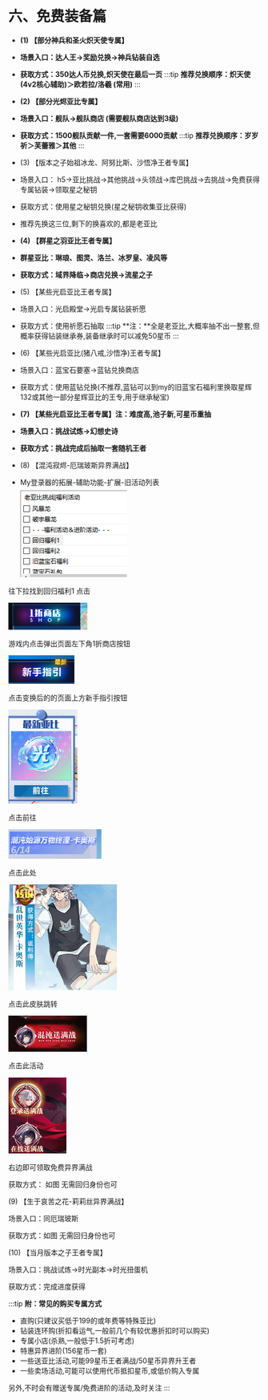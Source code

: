 # 六、免费装备篇

- **(1) 【部分神兵和圣火炽天使专属】**
- **场景入口：达人王→奖励兑换→神兵钻装自选**
- **获取方式：350达人币兑换,炽天使在最后一页**
  :::tip
  **推荐兑换顺序：炽天使 (4v2核心辅助)＞欧若拉/洛羲 (常用)**
  :::

- **(2) 【部分光烬亚比专属】**
- **场景入口：舰队→舰队商店 (需要舰队商店达到3级)**
- **获取方式：1500舰队贡献一件,一套需要6000贡献**
  :::tip
  **推荐兑换顺序：岁岁祈＞芙蕾雅＞其他**
  :::

- (3) 【版本之子始祖冰龙、阿努比斯、沙悟净王者专属】
- 场景入口： h5→亚比挑战→其他挑战→头领战→库巴挑战→去挑战→免费获得专属钻装→领取星之秘钥
- 获取方式：使用星之秘钥兑换(星之秘钥收集亚比获得)
- 推荐先换这三位,剩下的换喜欢的,都是老亚比
- **(4) 【群星之羽亚比王者专属】**
- **群星亚比：琳琅、图灵、洛兰、冰罗皇、凌风等**
- **获取方式：域界降临→商店兑换→流星之子**
- (5) 【某些光启亚比王者专属】
- 场景入口：光启殿堂→光启专属钻装祈愿
- 获取方式：使用祈愿石抽取
  :::tip
  **注：**全是老亚比,大概率抽不出一整套,但概率获得钻装继承券,装备继承时可以减免50星币
  :::

- (6) 【某些光启亚比(猪八戒,沙悟净)王者专属】
- 场景入口：蓝宝石要塞→蓝钻兑换商店
- 获取方式：使用蓝钻兑换(不推荐,蓝钻可以到my的旧蓝宝石福利里换取星辉132或其他一部分星辉亚比的王专,用于继承秘宝)
- **(7) 【某些光启亚比王者专属】注：难度高,池子新,可星币重抽**
- **场景入口：挑战试炼→幻想史诗**
- **获取方式：挑战完成后抽取一套随机王者**
- (8) 【混沌寂烬-厄瑞玻斯异界满战】
- My登录器的拓展-辅助功能-扩展-旧活动列表
  ![](images/document_582190/image_142.png)

往下拉找到回归福利1 点击

![](images/document_582190/image_143.png)

游戏内点击弹出页面左下角1折商店按钮

![](images/document_582190/image_144.png)

点击变换后的的页面上方新手指引按钮

![](images/document_582190/image_145.png)

点击前往

![](images/document_582190/image_146.png)

点击此处

![](images/document_582190/image_147.png)

点击此皮肤跳转

![](images/document_582190/image_148.png)

点击此活动

![](images/document_582190/image_149.png)

右边即可领取免费异界满战

获取方式： 如图 无需回归身份也可

(9) 【生于哀苦之花-莉莉丝异界满战】

场景入口：同厄瑞玻斯

获取方式：如图 无需回归身份也可

(10) 【当月版本之子王者专属】

场景入口：挑战试炼→时光副本→时光扭蛋机

获取方式：完成进度获得

:::tip
**附：常见的购买专属方式**

- 直购(只建议买低于199的或年费等特殊亚比)
- 钻装连环购(折扣看运气,一般前几个有较优惠折扣时可以购买)
- 专属小店(杀熟,一般低于1.5折可考虑)
- 特惠异界进阶(156星币一套)
- 一些送亚比活动,可能99星币王者满战/50星币异界升王者
- 一些卖场活动,可能可以使用代币抵扣星币,或低价购入专属

另外,不时会有赠送专属/免费进阶的活动,及时关注
:::
